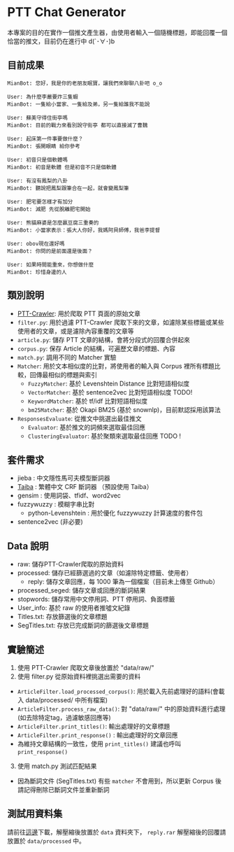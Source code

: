 # PTT Chat Generator

本專案的目的在實作一個推文產生器，由使用者輸入一個隨機標題，即能回覆一個恰當的推文，目前仍在進行中 d(`･∀･)b

## 目前成果
```
MianBot: 您好，我是你的老朋友眠寶，讓我們來聊聊八卦吧 o_o

User: 為什麼李嚴要炸三隻蝦
MianBot: 一隻給小當家、一隻給及弟，另一隻給誰我不能說

User: 蘇美守得住街亭嗎
MianBot: 目前的戰力來看別說守街亭 都可以直接滅了曹魏

User: 起床第一件事要做什麼？
MianBot: 張開眼睛 給你參考

User: 初音只是個軟體嗎
MianBot: 初音是軟體 但是初音不只是個軟體

User: 有沒有鳳梨的八卦
MianBot: 聽說把鳳梨跟筆合在一起，就會變鳳梨筆

User: 肥宅要怎樣才有加分
MianBot: 減肥 先從脫離肥宅開始

User: 熊貓麻婆是怎麼贏豆腐三重奏的
MianBot: 小當家表示：張大人你好，我媽阿貝師傅，我爸李提督

User: obov現在還好嗎
MianBot: 你問的是前面還是後面？

User: 如果時間能重來，你想做什麼
MianBot: 珍惜身邊的人
```
## 類別說明

* [PTT-Crawler](https://github.com/zake7749/PTT-Crawler): 用於爬取 PTT 頁面的原始文章
* `filter.py`: 用於過濾 PTT-Crawler 爬取下來的文章，如濾除某些標籤或某些使用者的文章，或是濾除內容重覆的文章等
* `article.py`: 儲存 PTT 文章的結構，會將分段式的回覆合併起來
* `corpus.py`: 保存 Article 的結構，可遍歷文章的標題、內容
* `match.py`: 調用不同的 Matcher 實驗
* `Matcher`: 用於文本相似度的比對，將使用者的輸入與 Corpus 裡所有標題比較，回傳最相似的標題與索引
  * `FuzzyMatcher`: 基於 Levenshtein Distance 比對短語相似度
  * `VectorMatcher`: 基於 sentence2vec 比對短語相似度 TODO!
  * `KeywordMatcher`: 基於 tf/idf 比對短語相似度
  * `bm25Matcher`: 基於 Okapi BM25 (基於 snownlp)，目前默認採用該算法
* `ResponsesEvaluate`: 從推文中挑選出最佳推文
  * `Evaluator`: 基於推文的詞頻來選取最佳回應
  * `ClusteringEvaluator`: 基於聚類來選取最佳回應 TODO !
  
## 套件需求

* jieba : 中文隱性馬可夫模型斷詞器
* [Taiba](https://github.com/fann1993814/Taiba) : 繁體中文 CRF 斷詞器 （預設使用 Taiba）
* gensim : 使用詞袋、tfidf、word2vec
* fuzzywuzzy : 模糊字串比對
  * python-Levenshtein : 用於優化 fuzzywuzzy 計算速度的套件包
* sentence2vec (非必要)

## Data 說明

* raw: 儲存PTT-Crawler爬取的原始資料
* processed: 儲存已經篩選過的文章（如濾除特定標籤、使用者）
  * reply: 儲存文章回應，每 1000 筆為一個檔案（目前未上傳至 Github）
* processed_seged: 儲存文章或回應的斷詞結果
* stopwords: 儲存常用中文停用詞、PTT 停用詞、負面標籤
* User_info: 基於 raw 的使用者推噓文紀錄
* Titles.txt: 存放篩選後的文章標題
* SegTitles.txt: 存放已完成斷詞的篩選後文章標題

## 實驗簡述

1. 使用 PTT-Crawler 爬取文章後放置於 "data/raw/"
2. 使用 filter.py 從原始資料裡挑選出需要的資料
 - `ArticleFilter.load_processed_corpus()`: 用於載入先前處理好的語料(會載入 data/processed/ 中所有檔案)
 - `ArticleFilter.process_raw_data()`: 對 "data/raw/" 中的原始資料進行處理(如去除特定tag，過濾敏感回應等) 
 - `ArticleFilter.print_titles()`: 輸出處理好的文章標題
 - `ArticleFilter.print_response()` : 輸出處理好的文章回應
 - 為維持文章結構的一致性，使用 `print_titles()` 建議也呼叫 `print_response()`
3. 使用 match.py 測試匹配結果
 - 因為斷詞文件 (SegTitles.txt) 有些 `matcher` 不會用到，所以更新 Corpus 後請記得刪除已斷詞文件並重新斷詞
 
## 測試用資料集

請前往[這邊](https://drive.google.com/file/d/0BxfXm7KkNKc-RkY2Z1pONUlqODg/view?usp=sharing)下載，解壓縮後放置於 `data` 資料夾下，
`reply.rar` 解壓縮後的回覆請放置於 `data/processed` 中。
